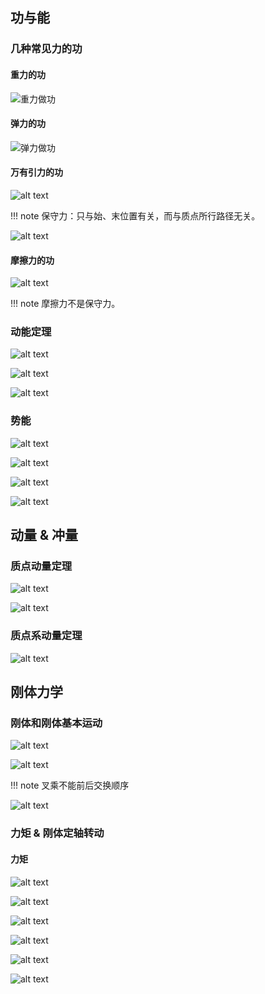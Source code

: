 ## 功与能

### 几种常见力的功

#### 重力的功

![重力做功](image.png)

#### 弹力的功

![弹力做功](image-1.png)

#### 万有引力的功

![alt text](image-2.png)

!!! note 保守力：只与始、末位置有关，而与质点所行路径无关。

![alt text](image-3.png)

#### 摩擦力的功

![alt text](image-4.png)

!!! note 摩擦力不是保守力。

### 动能定理

![alt text](image-5.png)

![alt text](image-6.png)

![alt text](image-7.png)

### 势能

![alt text](image-8.png)

![alt text](image-9.png)

![alt text](image-10.png)

![alt text](image-11.png)

## 动量 & 冲量

### 质点动量定理

![alt text](image-12.png)

![alt text](image-13.png)

### 质点系动量定理

![alt text](image-14.png)

## 刚体力学

### 刚体和刚体基本运动

![alt text](image-15.png)

![alt text](image-16.png)

!!! note 叉乘不能前后交换顺序

![alt text](image-17.png)

### 力矩 & 刚体定轴转动

#### 力矩

![alt text](image-18.png)

![alt text](image-19.png)

![alt text](image-20.png)

![alt text](image-21.png)

![alt text](image-22.png)

![alt text](image-23.png)